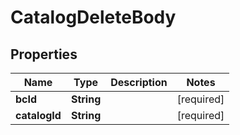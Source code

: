 # CatalogDeleteBody

## Properties
Name | Type | Description | Notes
------------ | ------------- | ------------- | -------------
**bcId** | **String** |  |[required]  
**catalogId** | **String** |  |[required]  
